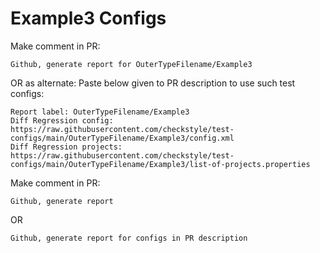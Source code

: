 # Example3 Configs
Make comment in PR:
```
Github, generate report for OuterTypeFilename/Example3
```
OR as alternate:
Paste below given to PR description to use such test configs:
```
Report label: OuterTypeFilename/Example3
Diff Regression config: https://raw.githubusercontent.com/checkstyle/test-configs/main/OuterTypeFilename/Example3/config.xml
Diff Regression projects: https://raw.githubusercontent.com/checkstyle/test-configs/main/OuterTypeFilename/Example3/list-of-projects.properties
```
Make comment in PR:
```
Github, generate report
```
OR
```
Github, generate report for configs in PR description
```
